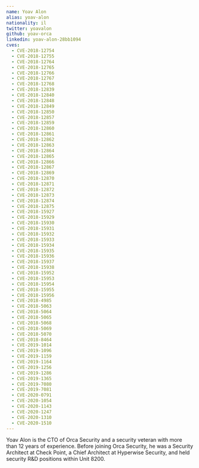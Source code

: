 ```yaml
---
name: Yoav Alon
alias: yoav-alon
nationality: il
twitter: yoavalon
github: yoav-orca
linkedin: yoav-alon-28bb1094
cves:
  - CVE-2018-12754
  - CVE-2018-12755
  - CVE-2018-12764
  - CVE-2018-12765
  - CVE-2018-12766
  - CVE-2018-12767
  - CVE-2018-12768
  - CVE-2018-12839
  - CVE-2018-12840
  - CVE-2018-12848
  - CVE-2018-12849
  - CVE-2018-12850
  - CVE-2018-12857
  - CVE-2018-12859
  - CVE-2018-12860
  - CVE-2018-12861
  - CVE-2018-12862
  - CVE-2018-12863
  - CVE-2018-12864
  - CVE-2018-12865
  - CVE-2018-12866
  - CVE-2018-12867
  - CVE-2018-12869
  - CVE-2018-12870
  - CVE-2018-12871
  - CVE-2018-12872
  - CVE-2018-12873
  - CVE-2018-12874
  - CVE-2018-12875
  - CVE-2018-15927
  - CVE-2018-15929
  - CVE-2018-15930
  - CVE-2018-15931
  - CVE-2018-15932
  - CVE-2018-15933
  - CVE-2018-15934
  - CVE-2018-15935
  - CVE-2018-15936
  - CVE-2018-15937
  - CVE-2018-15938
  - CVE-2018-15952
  - CVE-2018-15953
  - CVE-2018-15954
  - CVE-2018-15955
  - CVE-2018-15956
  - CVE-2018-4985
  - CVE-2018-5063
  - CVE-2018-5064
  - CVE-2018-5065
  - CVE-2018-5068
  - CVE-2018-5069
  - CVE-2018-5070
  - CVE-2018-8464
  - CVE-2019-1014
  - CVE-2019-1096
  - CVE-2019-1159
  - CVE-2019-1164
  - CVE-2019-1256
  - CVE-2019-1286
  - CVE-2019-1365
  - CVE-2019-7080
  - CVE-2019-7081
  - CVE-2020-0791
  - CVE-2020-1054
  - CVE-2020-1143
  - CVE-2020-1247
  - CVE-2020-1310
  - CVE-2020-1510
---
```

Yoav Alon is the CTO of Orca Security and a security veteran with more than 12 years of experience. Before joining Orca Security, he was a Security Architect at Check Point, a Chief Architect at Hyperwise Security, and held security R&D positions within Unit 8200.
